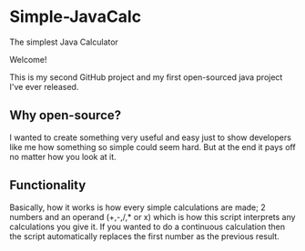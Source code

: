 # Simple-JavaCalc
The simplest Java Calculator

Welcome!

This is my second GitHub project and my first open-sourced java project I've ever released.

## Why open-source?
I wanted to create something very useful and easy just to show developers like me how something so simple could seem hard.
But at the end it pays off no matter how you look at it.

## Functionality
Basically, how it works is how every simple calculations are made; 2 numbers and an operand (+,-,/,* or x) which is how this script interprets any calculations you give it.
If you wanted to do a continuous calculation then the script automatically replaces the first number as the previous result.


